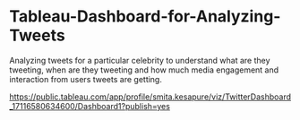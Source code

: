 # Tableau-Dashboard-for-Analyzing-Tweets
Analyzing tweets for a particular celebrity to understand what are they tweeting, when are they tweeting and how much media engagement and interaction from users tweets are getting.

https://public.tableau.com/app/profile/smita.kesapure/viz/TwitterDashboard_17116580634600/Dashboard1?publish=yes

